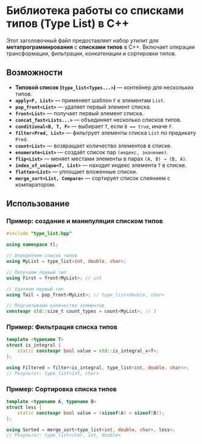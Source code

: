 # Библиотека работы со списками типов (Type List) в C++

Этот заголовочный файл предоставляет набор утилит для **метапрограммирования** с **списками типов** в C++. 
Включает операции трансформации, фильтрации, конкатенации и сортировки типов.

## Возможности

- **Типовой список (`type_list<Types...>`)** — контейнер для нескольких типов.
- **`apply<F, List>`** — применяет шаблон `F` к элементам `List`.
- **`pop_front<List>`** — удаляет первый элемент списка.
- **`front<List>`** — получает первый элемент списка.
- **`concat_fast<Lists...>`** — объединяет несколько списков типов.
- **`conditional<B, T, F>`** — выбирает `T`, если `B == true`, иначе `F`.
- **`filter<Pred, List>`** — фильтрует элементы списка `List` по предикату `Pred`.
- **`count<List>`** — возвращает количество элементов в списке.
- **`enumerate<List>`** — создаёт список пар `(индекс, значение)`.
- **`flip<List>`** — меняет местами элементы в парах `(A, B) → (B, A)`.
- **`index_of_unique<T, List>`** — находит индекс элемента `T` в списке.
- **`flatten<List>`** — уплощает вложенные списки.
- **`merge_sort<List, Compare>`** — сортирует список слиянием с компаратором.

## Использование

### Пример: создание и манипуляция списком типов

```cpp
#include "type_list.hpp"

using namespace tl;

// Определяем список типов
using MyList = type_list<int, double, char>;

// Получаем первый тип
using First = front<MyList>; // int

// Удаляем первый тип
using Tail = pop_front<MyList>; // type_list<double, char>

// Подсчитываем количество элементов
constexpr std::size_t count_types = count<MyList>; // 3

```

### Пример: Фильтрация списка типов

```cpp
template <typename T>
struct is_integral {
    static constexpr bool value = std::is_integral_v<T>;
};

using Filtered = filter<is_integral, type_list<int, double, char>>;
// Результат: type_list<int, char>
```

### Пример: Сортировка списка типов

```cpp
template <typename A, typename B>
struct less {
    static constexpr bool value = (sizeof(A) < sizeof(B));
};

using Sorted = merge_sort<type_list<int, double, char>, less>;
// Результат: type_list<char, int, double>
```
